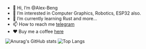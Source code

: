 - 👋 Hi, I’m @Alex-Beng 
- 👀 I’m interested in Computer Graphics, Robotics, ESP32 also.
- 🌱 I’m currently learning Rust and more...
- 📫 How to reach me [telegram](https://t.me/AAAlexBeng)
- ❤️ Buy me a coffee [here](./vx.png)


![Anurag's GitHub stats](https://github-readme-stats-git-master-alex-beng.vercel.app/api?username=alex-beng)
![Top Langs](https://github-readme-stats-git-master-alex-beng.vercel.app/api/top-langs/?username=alex-beng&layout=compact)


<!---
Alex-Beng/Alex-Beng is a ✨ special ✨ repository because its `README.md` (this file) appears on your GitHub profile.
You can click the Preview link to take a look at your changes.
--->
